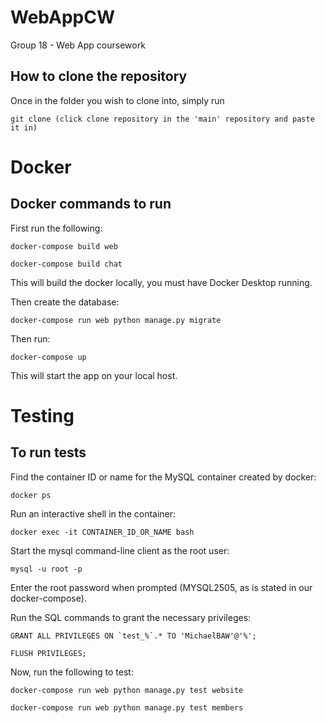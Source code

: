 # WebAppCW
Group 18 - Web App coursework

## How to clone the repository
Once in the folder you wish to clone into, simply run

```
git clone (click clone repository in the 'main' repository and paste it in)
```

# Docker
## Docker commands to run
First run the following:
```
docker-compose build web

docker-compose build chat
```
This will build the docker locally, you must have Docker Desktop running.

Then create the database:
```
docker-compose run web python manage.py migrate
```

Then run:
```
docker-compose up
```
This will start the app on your local host.

# Testing
## To run tests
Find the container ID or name for the MySQL container created by docker:
```
docker ps
```
Run an interactive shell in the container:
```
docker exec -it CONTAINER_ID_OR_NAME bash
```
Start the mysql command-line client as the root user:
```
mysql -u root -p
```
Enter the root password when prompted (MYSQL2505, as is stated in our docker-compose).

Run the SQL commands to grant the necessary privileges:
```
GRANT ALL PRIVILEGES ON `test_%`.* TO 'MichaelBAW'@'%';

FLUSH PRIVILEGES;
```
Now, run the following to test:

```
docker-compose run web python manage.py test website

docker-compose run web python manage.py test members
```

